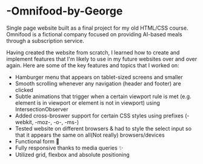 # -Omnifood-by-George
Single page website built as a final project for my old HTML/CSS course. Omnifood is a fictional company focused on providing AI-based meals through a subscription service.


Having created the website from scratch, I learned how to create and implement features that I'm likely to use in my future websites over and over again. Here are some of the key features and topics that I worked on:

* Hamburger menu that appears on tablet-sized screens and smaller
* Smooth scrolling whenever any navigation (header and footer) are clicked
* Subtle animations that trigger when a certain viewport rule is met (e.g. element is in viewport or element is not in viewport) using IntersectionObserver
* Added cross-broswer support for certain CSS styles using prefixes (-webkit, -moz-, -o-, -ms-)
* Tested website on different browsers & had to style the select input so that it appears the same on all(Not really) browsers/devices
* Functional form 💌
* Fully responsive thanks to media queries ✨
* Utilized grid, flexbox and absolute positioning

